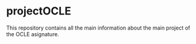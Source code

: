 # projectOCLE
This repository contains all the main information about the main project of the OCLE asignature.
